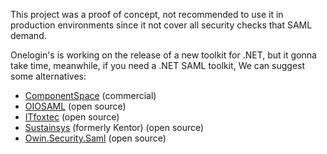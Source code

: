 This project was a proof of concept, not recommended to use it in production environments since it not cover all security checks that SAML demand.

Onelogin's is working on the release of a new toolkit for .NET, but it gonna take time, meanwhile, if you need  a .NET SAML toolkit, We can suggest some alternatives:
- [ComponentSpace](http://www.componentspace.com/) (commercial)
- [OIOSAML](https://digitaliser.dk/resource/2972745) (open source)
- [ITfoxtec](http://itfoxtec.com/identitysaml2) (open source)
- [Sustainsys](https://github.com/Sustainsys/Saml2) (formerly Kentor) (open source)
- [Owin.Security.Saml](https://github.com/elerch/SAML2) (open source)

